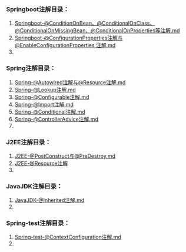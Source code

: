 ### Springboot注解目录：  
1. [Springboot-@ConditionOnBean、@ConditionalOnClass、@ConditionalOnMissingBean、@ConditionalOnProperties等注解.md](./注解/Springboot-@ConditionOnBean、@ConditionalOnClass、@ConditionalOnMissingBean、@ConditionalOnProperties等注解.md)  
2. [Springboot-@ConfigurationProperties注解与@EnableConfigurationProperties 注解.md](注解/Springboot-@ConfigurationProperties注解与@EnableConfigurationProperties%20注解.md)  
3. 




### Spring注解目录：
1. [Spring-@Autowired注解与@Resource注解.md](./注解/Spring-@Autowired注解与@Resource注解.md)  
2. [Spring-@Lookup注解.md](./注解/Spring-@Lookup注解.md)  
3. [Spring-@Configurable注解.md](./注解/Spring-@Configurable注解.md)  
4. [Spring-@Import注解.md](./注解/Spring-@Import注解.md)
5. [Spring-@Conditional注解.md](注解/Spring-@Conditional注解.md)  
6. [Spring-@ControllerAdvice注解.md](注解/Spring-@ControllerAdvice注解.md)  
7. 





### J2EE注解目录：
1. [J2EE-@PostConstruct与@PreDestroy.md](注解/J2EE-@PostConstruct与@PreDestroy.md)  
2. [J2EE-@Resource注解](./注解/Spring-@Autowired注解与@Resource注解.md)  
3. 




### JavaJDK注解目录：  
1. [JavaJDK-@Inherited注解.md](./注解/JavaJDK-@Inherited注解.md)  
2. 




### Spring-test注解目录：  
1. [Spring-test-@ContextConfiguration注解.md](./注解/Spring-test-@ContextConfiguration注解.md)  
2. 